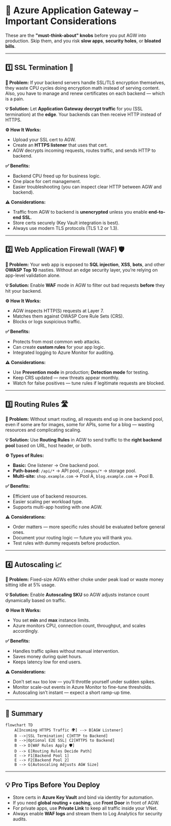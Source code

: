 # 🎯 Azure Application Gateway – Important Considerations

These are the **"must-think-about" knobs** before you put AGW into production.
Skip them, and you risk **slow apps**, **security holes**, or **bloated bills**.

---

## 1️⃣ **SSL Termination** 🔐

**🛑 Problem:**
If your backend servers handle SSL/TLS encryption themselves, they waste CPU cycles doing encryption math instead of serving content.
Also, you have to manage and renew certificates on each backend — which is a pain.

**💡 Solution:**
Let **Application Gateway decrypt traffic** for you (SSL termination) at the **edge**.
Your backends can then receive HTTP instead of HTTPS.

**⚙ How It Works:**

- Upload your SSL cert to AGW.
- Create an **HTTPS listener** that uses that cert.
- AGW decrypts incoming requests, routes traffic, and sends HTTP to backend.

**✅ Benefits:**

- Backend CPU freed up for business logic.
- One place for cert management.
- Easier troubleshooting (you can inspect clear HTTP between AGW and backend).

**⚠ Considerations:**

- Traffic from AGW to backend is **unencrypted** unless you enable **end-to-end SSL**.
- Store certs securely (Key Vault integration is best).
- Always use modern TLS protocols (TLS 1.2 or 1.3).

---

## 2️⃣ **Web Application Firewall (WAF)** 🛡

**🛑 Problem:**
Your web app is exposed to **SQL injection**, **XSS**, **bots**, and other **OWASP Top 10** nasties.
Without an edge security layer, you’re relying on app-level validation alone.

**💡 Solution:**
Enable **WAF** mode in AGW to filter out bad requests **before** they hit your backend.

**⚙ How It Works:**

- AGW inspects HTTP(S) requests at Layer 7.
- Matches them against OWASP Core Rule Sets (CRS).
- Blocks or logs suspicious traffic.

**✅ Benefits:**

- Protects from most common web attacks.
- Can create **custom rules** for your app logic.
- Integrated logging to Azure Monitor for auditing.

**⚠ Considerations:**

- Use **Prevention mode** in production; **Detection mode** for testing.
- Keep CRS updated — new threats appear monthly.
- Watch for false positives — tune rules if legitimate requests are blocked.

---

## 3️⃣ **Routing Rules** 🛣

**🛑 Problem:**
Without smart routing, all requests end up in one backend pool, even if some are for images, some for APIs, some for a blog — wasting resources and complicating scaling.

**💡 Solution:**
Use **Routing Rules** in AGW to send traffic to the **right backend pool** based on URL, host header, or both.

**⚙ Types of Rules:**

- **Basic:** One listener → One backend pool.
- **Path-based:** `/api/*` → API pool, `/images/*` → storage pool.
- **Multi-site:** `shop.example.com` → Pool A, `blog.example.com` → Pool B.

**✅ Benefits:**

- Efficient use of backend resources.
- Easier scaling per workload type.
- Supports multi-app hosting with one AGW.

**⚠ Considerations:**

- Order matters — more specific rules should be evaluated before general ones.
- Document your routing logic — future you will thank you.
- Test rules with dummy requests before production.

---

## 4️⃣ **Autoscaling** 📈

**🛑 Problem:**
Fixed-size AGWs either choke under peak load or waste money sitting idle at 5% usage.

**💡 Solution:**
Enable **Autoscaling SKU** so AGW adjusts instance count dynamically based on traffic.

**⚙ How It Works:**

- You set **min** and **max** instance limits.
- Azure monitors CPU, connection count, throughput, and scales accordingly.

**✅ Benefits:**

- Handles traffic spikes without manual intervention.
- Saves money during quiet hours.
- Keeps latency low for end users.

**⚠ Considerations:**

- Don’t set `max` too low — you’ll throttle yourself under sudden spikes.
- Monitor scale-out events in Azure Monitor to fine-tune thresholds.
- Autoscaling isn’t instant — expect a short ramp-up time.

---

## 📌 **Summary**

```mermaid
flowchart TD
    A[Incoming HTTPS Traffic 🌍] --> B[AGW Listener]
    B -->|SSL Termination| C[HTTP to Backend]
    B -->|Optional E2E SSL| C2[HTTPS to Backend]
    B --> D[WAF Rules Apply 🛡]
    D --> E[Routing Rules Decide Path]
    E --> F1[Backend Pool 1]
    E --> F2[Backend Pool 2]
    B --> G[Autoscaling Adjusts AGW Size]
```

---

## 💡 **Pro Tips Before You Deploy**

- Store certs in **Azure Key Vault** and bind via identity for automation.
- If you need **global routing + caching**, use **Front Door** in front of AGW.
- For private apps, use **Private Link** to keep all traffic inside your VNet.
- Always enable **WAF logs** and stream them to Log Analytics for security audits.
